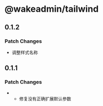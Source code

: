 # @wakeadmin/tailwind

## 0.1.2

### Patch Changes

- 调整样式名称

## 0.1.1

### Patch Changes

- - 修复没有正确扩展默认参数
